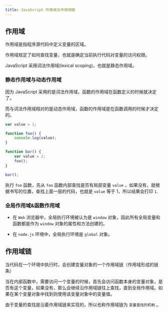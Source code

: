 ```yaml
---
title: JavaScript 作用域与作用域链
---
```


## 作用域

作用域是指程序源代码中定义变量的区域。

作用域规定了如何查找变量，也就是确定当前执行代码对变量的访问权限。

JavaScript 采用词法作用域(lexical scoping)，也就是静态作用域。

### 静态作用域与动态作用域

因为 JavaScript 采用的是词法作用域，函数的作用域在函数定义的时候就决定了。

而与词法作用域相对的是动态作用域，函数的作用域是在函数调用的时候才决定的。

```js
var value = 1;

function foo() {
    console.log(value);
}

function bar() {
    var value = 2;
    foo();
}

bar();
```

执行 `foo` 函数，先从 `foo` 函数内部查找是否有局部变量 `value` ，如果没有，就根据书写的位置，查找上面一层的代码，也就是 `value` 等于 1，所以结果会打印 `1`.


### 全局作用域&函数作用域

* 在 `Web` 浏览器中，全局执行环境被认为是 `window` 对象，因此所有全局变量和函数都是作为 `window` 对象的属性和方法创建的。

* 在 `node.js` 环境中，全局执行环境是 `global` 对象。


## 作用域链

当代码在一个环境中执行时，会创建变量对象的一个作用域链（作用域形成的链条）


当在内部函数中，需要访问一个变量的时候，首先会访问函数本身的变量对象，是否有这个变量，如果没有，那么会继续沿作用域链往上查找，直到全局作用域。如果在某个变量对象中找到则使用该变量对象中的变量值。

由于变量的查找是沿着作用域链来实现的，所以也称作用域链为 `变量查找的机制` 。